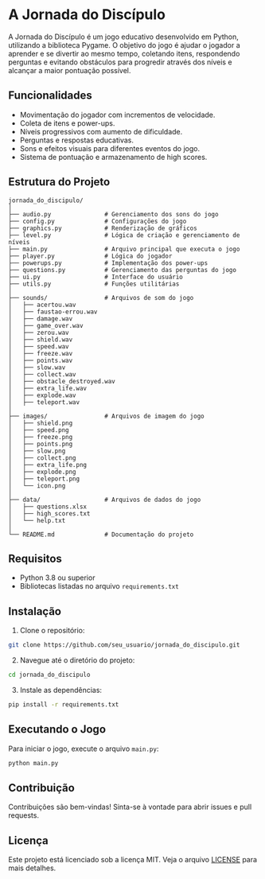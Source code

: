 
# A Jornada do Discípulo

A Jornada do Discípulo é um jogo educativo desenvolvido em Python, utilizando a biblioteca Pygame. O objetivo do jogo é ajudar o jogador a aprender e se divertir ao mesmo tempo, coletando itens, respondendo perguntas e evitando obstáculos para progredir através dos níveis e alcançar a maior pontuação possível.

## Funcionalidades

- Movimentação do jogador com incrementos de velocidade.
- Coleta de itens e power-ups.
- Níveis progressivos com aumento de dificuldade.
- Perguntas e respostas educativas.
- Sons e efeitos visuais para diferentes eventos do jogo.
- Sistema de pontuação e armazenamento de high scores.

## Estrutura do Projeto

```plaintext
jornada_do_discipulo/
│
├── audio.py               # Gerenciamento dos sons do jogo
├── config.py              # Configurações do jogo
├── graphics.py            # Renderização de gráficos
├── level.py               # Lógica de criação e gerenciamento de níveis
├── main.py                # Arquivo principal que executa o jogo
├── player.py              # Lógica do jogador
├── powerups.py            # Implementação dos power-ups
├── questions.py           # Gerenciamento das perguntas do jogo
├── ui.py                  # Interface do usuário
├── utils.py               # Funções utilitárias
│
├── sounds/                # Arquivos de som do jogo
│   ├── acertou.wav
│   ├── faustao-errou.wav
│   ├── damage.wav
│   ├── game_over.wav
│   ├── zerou.wav
│   ├── shield.wav
│   ├── speed.wav
│   ├── freeze.wav
│   ├── points.wav
│   ├── slow.wav
│   ├── collect.wav
│   ├── obstacle_destroyed.wav
│   ├── extra_life.wav
│   ├── explode.wav
│   ├── teleport.wav
│
├── images/                # Arquivos de imagem do jogo
│   ├── shield.png
│   ├── speed.png
│   ├── freeze.png
│   ├── points.png
│   ├── slow.png
│   ├── collect.png
│   ├── extra_life.png
│   ├── explode.png
│   ├── teleport.png
│   └── icon.png
│
├── data/                  # Arquivos de dados do jogo
│   ├── questions.xlsx
│   ├── high_scores.txt
│   └── help.txt
│
└── README.md              # Documentação do projeto
```

## Requisitos

- Python 3.8 ou superior
- Bibliotecas listadas no arquivo `requirements.txt`

## Instalação

1. Clone o repositório:

```bash
git clone https://github.com/seu_usuario/jornada_do_discipulo.git
```

2. Navegue até o diretório do projeto:

```bash
cd jornada_do_discipulo
```

3. Instale as dependências:

```bash
pip install -r requirements.txt
```

## Executando o Jogo

Para iniciar o jogo, execute o arquivo `main.py`:

```bash
python main.py
```

## Contribuição

Contribuições são bem-vindas! Sinta-se à vontade para abrir issues e pull requests.

## Licença

Este projeto está licenciado sob a licença MIT. Veja o arquivo [LICENSE](LICENSE) para mais detalhes.
